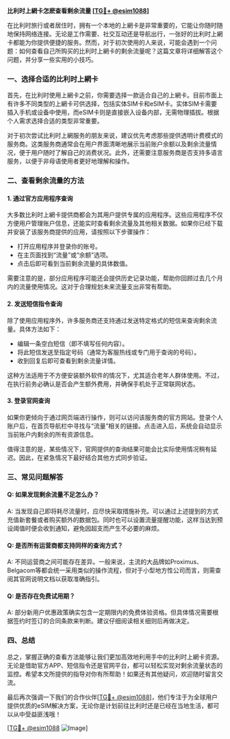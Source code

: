 **比利时上網卡怎麽查看剩余流量 [[TG💪+ @esim1088](https://t.me/s/esim1088)]**

在比利时旅行或者居住时，拥有一个本地的上網卡是非常重要的，它能让你随时随地保持网络连接。无论是工作需要、社交互动还是导航出行，一张好的比利时上網卡都能为你提供便捷的服务。然而，对于初次使用的人来说，可能会遇到一个问题：如何查看自己所购买的比利时上網卡的剩余流量呢？这篇文章将详细解答这个问题，并分享一些实用的小技巧。

### 一、选择合适的比利时上網卡

首先，在比利时使用上網卡之前，你需要选择一款适合自己的上網卡。目前市面上有许多不同类型的上網卡可供选择，包括实体SIM卡和eSIM卡。实体SIM卡需要插入手机或设备中使用，而eSIM卡则是直接嵌入设备内部，无需物理插拔。根据个人需求选择合适的类型非常重要。

对于初次尝试比利时上網服务的朋友来说，建议优先考虑那些提供透明计费模式的服务商。这类服务商通常会在用户界面清晰地展示当前账户余额以及剩余流量情况，便于用户随时了解自己的消费状况。此外，还需要注意服务商是否支持多语言服务，以便于非母语使用者更好地理解和操作。

### 二、查看剩余流量的方法

#### 1. 通过官方应用程序查询

大多数比利时上網卡提供商都会为其用户提供专属的应用程序。这些应用程序不仅方便用户管理账户信息，还能实时查看剩余流量及其他相关数据。如果你已经下载并安装了该服务商提供的应用，请按照以下步骤操作：

- 打开应用程序并登录你的账号。
- 在主页面找到“流量”或“余额”选项。
- 点击后即可看到当前剩余流量的具体数值。

需要注意的是，部分应用程序可能还会提供历史记录功能，帮助你回顾过去几个月内的流量使用情况。这对于合理规划未来流量支出非常有帮助。

#### 2. 发送短信指令查询

除了使用应用程序外，许多服务商还支持通过发送特定格式的短信来查询剩余流量。具体方法如下：

- 编辑一条空白短信（即不填写任何内容）。
- 将此短信发送至指定号码（通常为客服热线或专门用于查询的号码）。
- 收到回复后即可查看到剩余流量详情。

这种方法适用于不方便安装额外软件的情况下，尤其适合老年人群体使用。不过，在执行前务必确认是否会产生额外费用，并确保手机处于正常联网状态。

#### 3. 登录官网查询

如果你更倾向于通过网页端进行操作，则可以访问该服务商的官方网站。登录个人账户后，在首页导航栏中寻找与“流量”相关的链接。点击进入后，系统会自动显示当前账户内剩余的所有资源信息。

值得注意的是，某些情况下，官网提供的查询结果可能会比实际使用情况稍有延迟。因此，在紧急情况下最好结合其他方式同步验证。

### 三、常见问题解答

#### Q: 如果发现剩余流量不足怎么办？

A: 当发现自己即将耗尽流量时，应尽快采取措施补充。可以通过上述提到的方式充值新套餐或者购买额外的数据包。同时也可以设置流量提醒功能，这样当达到预设阈值时便会收到通知，避免因超支而产生不必要的麻烦。

#### Q: 是否所有运营商都支持同样的查询方式？

A: 不同运营商之间可能存在差异。一般来说，主流的大品牌如Proximus、Belgacom等都会统一采用类似的操作流程，但对于小型地方性公司而言，则需查阅其官网说明文档以获取准确指引。

#### Q: 是否存在免费试用期？

A: 部分新用户优惠政策确实包含一定期限内的免费体验资格。但具体情况需要根据签约时签订的合同条款来判断。建议仔细阅读相关细则后再做决定。

### 四、总结

总之，掌握正确的查看方法能够让我们更加高效地利用手中的比利时上網卡资源。无论是借助官方APP、短信指令还是官网平台，都可以轻松实现对剩余流量状态的监控。希望本文所提供的指导对你有所帮助！如果还有其他疑问，欢迎随时留言交流。

最后再次强调一下我们的合作伙伴[[TG💪+ @esim1088](https://t.me/s/esim1088)]，他们专注于为全球用户提供优质的eSIM解决方案，无论你是计划前往比利时还是已经在当地生活，都可以从中受益匪浅哦！

[[TG💪+ @esim1088](https://t.me/s/esim1088) ![Image](https://i.postimg.cc/4NQfJmqS/Snipaste-2025-05-13-00-14-12.png)]